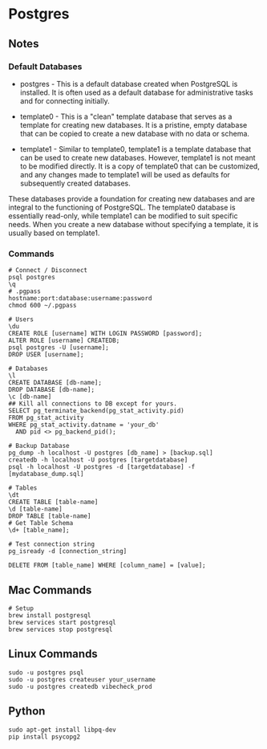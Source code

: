 # Postgres

## Notes

### Default Databases

- postgres - This is a default database created when PostgreSQL is installed. It is often used as a default database for administrative tasks and for connecting initially.

- template0 - This is a "clean" template database that serves as a template for creating new databases. It is a pristine, empty database that can be copied to create a new database with no data or schema.

- template1 - Similar to template0, template1 is a template database that can be used to create new databases. However, template1 is not meant to be modified directly. It is a copy of template0 that can be customized, and any changes made to template1 will be used as defaults for subsequently created databases.

These databases provide a foundation for creating new databases and are integral to the functioning of PostgreSQL. The template0 database is essentially read-only, while template1 can be modified to suit specific needs. When you create a new database without specifying a template, it is usually based on template1.

### Commands

```
# Connect / Disconnect
psql postgres
\q
# .pgpass
hostname:port:database:username:password
chmod 600 ~/.pgpass

# Users
\du
CREATE ROLE [username] WITH LOGIN PASSWORD [password];
ALTER ROLE [username] CREATEDB;
psql postgres -U [username];
DROP USER [username];

# Databases
\l
CREATE DATABASE [db-name];
DROP DATABASE [db-name];
\c [db-name]
## Kill all connections to DB except for yours.
SELECT pg_terminate_backend(pg_stat_activity.pid)
FROM pg_stat_activity
WHERE pg_stat_activity.datname = 'your_db'
  AND pid <> pg_backend_pid();

# Backup Database
pg_dump -h localhost -U postgres [db_name] > [backup.sql]
createdb -h localhost -U postgres [targetdatabase]
psql -h localhost -U postgres -d [targetdatabase] -f [mydatabase_dump.sql]

# Tables
\dt
CREATE TABLE [table-name]
\d [table-name]
DROP TABLE [table-name]
# Get Table Schema
\d+ [table_name];

# Test connection string
pg_isready -d [connection_string]

DELETE FROM [table_name] WHERE [column_name] = [value];
```

## Mac Commands

```
# Setup
brew install postgresql
brew services start postgresql
brew services stop postgresql
```

## Linux Commands

```
sudo -u postgres psql
sudo -u postgres createuser your_username
sudo -u postgres createdb vibecheck_prod
```

## Python

```
sudo apt-get install libpq-dev
pip install psycopg2
```
